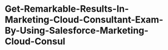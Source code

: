 # Get-Remarkable-Results-In-Marketing-Cloud-Consultant-Exam-By-Using-Salesforce-Marketing-Cloud-Consul